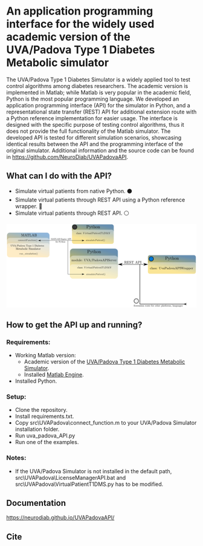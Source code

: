 # An application programming interface for the widely used academic version of the UVA/Padova Type 1 Diabetes Metabolic simulator

The UVA/Padova Type 1 Diabetes Simulator is a widely applied tool to test control algorithms among diabetes researchers. The academic version is implemented in Matlab; while Matlab is very popular in the academic field, Python is the most popular programming language. We developed an application programming interface (API) for the simulator in Python, and a representational state transfer (REST) API for additional extension route with a Python reference implementation for easier usage. The interface is designed with the specific purpose of testing control algorithms, thus it does not provide the full functionality of the Matlab simulator. The developed API is tested for different simulation scenarios, showcasing identical results between the API and the programming interface of the original simulator. Additional information and the source code can be found in https://github.com/NeuroDiab/UVAPadovaAPI.

## What can I do with the API?

* Simulate virtual patients from native Python. ⚫
* Simulate virtual patients through REST API using a Python reference wrapper. 🔵
* Simulate virtual patients through REST API. ⚪

<img src="docs/source/layout.svg" width="700"/>

## How to get the API up and running?

### Requirements:
 * Working Matlab version:
   * Academic version of the <a href="https://tegvirginia.com/" target="_blank">UVA/Padova Type 1 Diabetes Metabolic Simulator</a>.
   * Installed <a href="https://www.mathworks.com/help/matlab/matlab_external/get-started-with-matlab-engine-for-python.html" target="_blank">Matlab Engine</a>.
 * Installed Python.
### Setup:
 * Clone the repository.
 * Install requirements.txt.
 * Copy src\UVAPadova\connect_function.m to your UVA/Padova Simulator installation folder.
 * Run uva_padova_API.py
 * Run one of the examples.

### Notes:
  * If the UVA/Padova Simulator is not installed in the default path, src\UVAPadova\LicenseManagerAPI.bat and src\UVAPadova\VirtualPatientT1DMS.py has to be modified.

## Documentation

https://neurodiab.github.io/UVAPadovaAPI/

## Cite
